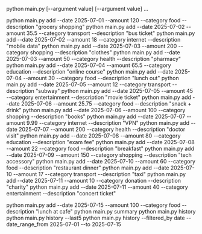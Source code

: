 python main.py <command> [--argument value] [--argument value] ...



python main.py add --date 2025-07-01 --amount 120 --category food --description "grocery shopping"
python main.py add --date 2025-07-02 --amount 35.5 --category transport --description "bus ticket"
python main.py add --date 2025-07-02 --amount 18 --category internet --description "mobile data"
python main.py add --date 2025-07-03 --amount 200 --category shopping --description "clothes"
python main.py add --date 2025-07-03 --amount 50 --category health --description "pharmacy"
python main.py add --date 2025-07-04 --amount 65.5 --category education --description "online course"
python main.py add --date 2025-07-04 --amount 30 --category food --description "lunch out"
python main.py add --date 2025-07-05 --amount 12 --category transport --description "subway"
python main.py add --date 2025-07-05 --amount 45 --category entertainment --description "movie ticket"
python main.py add --date 2025-07-06 --amount 25.75 --category food --description "snack + drink"
python main.py add --date 2025-07-06 --amount 100 --category shopping --description "books"
python main.py add --date 2025-07-07 --amount 9.99 --category internet --description "VPN"
python main.py add --date 2025-07-07 --amount 200 --category health --description "doctor visit"
python main.py add --date 2025-07-08 --amount 80 --category education --description "exam fee"
python main.py add --date 2025-07-08 --amount 22 --category food --description "breakfast"
python main.py add --date 2025-07-09 --amount 150 --category shopping --description "tech accessory"
python main.py add --date 2025-07-10 --amount 60 --category food --description "restaurant dinner"
python main.py add --date 2025-07-10 --amount 17 --category transport --description "taxi"
python main.py add --date 2025-07-11 --amount 10 --category donation --description "charity"
python main.py add --date 2025-07-11 --amount 40 --category entertainment --description "concert ticket"


python main.py add --date 2025-07-15 --amount 100 --category food --description "lunch at cafe"
python main.py summary
python main.py history
python main.py history --last5
python main.py history --filtered_by date --date_range_from 2025-07-01 --to 2025-07-15


